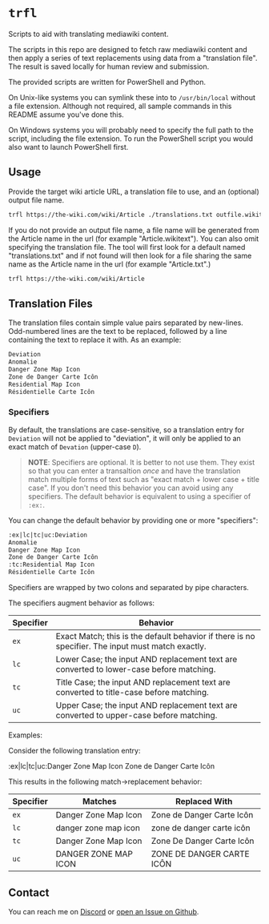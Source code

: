 # `trfl`

Scripts to aid with translating mediawiki content.

The scripts in this repo are designed to fetch raw mediawiki content and then apply a series of text replacements using data from a "translation file". The result is saved locally for human review and submission.

The provided scripts are written for PowerShell and Python.

On Unix-like systems you can symlink these into to `/usr/bin/local` without a file extension. Although not required, all sample commands in this README assume you've done this.

On Windows systems you will probably need to specify the full path to the script, including the file extension. To run the PowerShell script you would also want to launch PowerShell first.

## Usage

Provide the target wiki article URL, a translation file to use, and an (optional) output file name.

```bash
trfl https://the-wiki.com/wiki/Article ./translations.txt outfile.wikitext
```

If you do not provide an output file name, a file name will be generated from the Article name in the url (for example "Article.wikitext"). You can also omit specifying the translation file. The tool will first look for a default named "translations.txt" and if not found will then look for a file sharing the same name as the Article name in the url (for example "Article.txt".)

```bash
trfl https://the-wiki.com/wiki/Article
```

## Translation Files

The translation files contain simple value pairs separated by new-lines.  Odd-numbered lines are the text to be replaced, followed by a line containing the text to replace it with. As an example:

```txt
Deviation
Anomalie
Danger Zone Map Icon
Zone de Danger Carte Icôn
Residential Map Icon
Résidentielle Carte Icôn
```

### Specifiers

By default, the translations are case-sensitive, so a translation entry for `Deviation` will not be applied to "deviation", it will only be applied to an exact match of `Devation` (upper-case `D`). 

> **NOTE**: Specifiers are optional. It is better to not use them. They exist so that you can enter a transaltion _once_ and have the translation match multiple forms of text such as "exact match + lower case + title case". If you don't need this behavior you can avoid using any specifiers. The default behavior is equivalent to using a specifier of `:ex:`.

You can change the default behavior by providing one or more "specifiers":

```txt
:ex|lc|tc|uc:Deviation
Anomalie
Danger Zone Map Icon
Zone de Danger Carte Icôn
:tc:Residential Map Icon
Résidentielle Carte Icôn
```

Specifiers are wrapped by two colons and separated by pipe characters.

The specifiers augment behavior as follows:

| Specifier | Behavior |
|-|-|
| `ex` | Exact Match; this is the default behavior if there is no specifier. The input must match exactly. |
| `lc` | Lower Case; the input AND replacement text are converted to lower-case before matching. |
| `tc` | Title Case; the input AND replacement text are converted to title-case before matching. |
| `uc` | Upper Case; the input AND replacement text are converted to upper-case before matching. |

Examples:

Consider the following translation entry:

:ex|lc|tc|uc:Danger Zone Map Icon
Zone de Danger Carte Icôn

This results in the following match->replacement behavior:

| Specifier | Matches | Replaced With |
|-|-|-|
| `ex` | Danger Zone Map Icon | Zone de Danger Carte Icôn |
| `lc` | danger zone map icon | zone de danger carte icôn |
| `tc` | Danger Zone Map Icon | Zone De Danger Carte Icôn |
| `uc` | DANGER ZONE MAP ICON | ZONE DE DANGER CARTE ICÔN |

## Contact

You can reach me on [Discord](https://discordapp.com/users/307684202080501761) or [open an Issue on Github](https://github.com/wilson0x4d/trfl/issues/new/choose).
